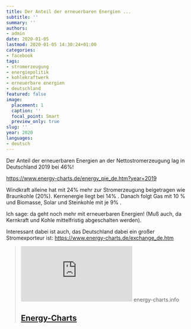 ```yaml
---
title: Der Anteil der erneuerbaren Energien ...
subtitle: ''
summary: ''
authors:
- admin
date: 2020-01-05
lastmod: 2020-01-05 14:30:24+01:00
categories:
- facebook
tags:
- stromerzeugung
- energiepolitik
- kohlekraftwerk
- erneuerbare energien
- deutschland
featured: false
image:
  placement: 1
  caption: ''
  focal_point: Smart
  preview_only: true
slug: ''
year: 2020
languages:
- deutsch
---
```


Der Anteil der erneuerbaren Energien an der Nettostromerzeugung lag in Deutschland 2019 bei 46%!

https://www.energy-charts.de/energy_pie_de.htm?year=2019

Windkraft alleine hat mit 24% mehr zur Stromerzeugung beigetragen wie Braunkohle (20%). Kernenergie liegt bei 14% . Danach folgt Gas mit 10 % und Biomasse, Solar und Steinkohle mit je 9% . 

Ich sage: da geht noch mehr mit erneuerbaren Energien! (Muß auch, da Kernkraft und Kohle mittelfristig abgeschalten werden).

Interessant dabei ist auch, das Deutschland dabei ein großer Stromexporteur ist: https://www.energy-charts.de/exchange_de.htm
> [![](https://stats.ise.fraunhofer.de/matomo.php?idsite=10&rec=1)](https://www.energy-charts.de/energy_pie_de.htm?year=2019)
> energy-charts.info
> ## [Energy-Charts](https://www.energy-charts.de/energy_pie_de.htm?year=2019)
>